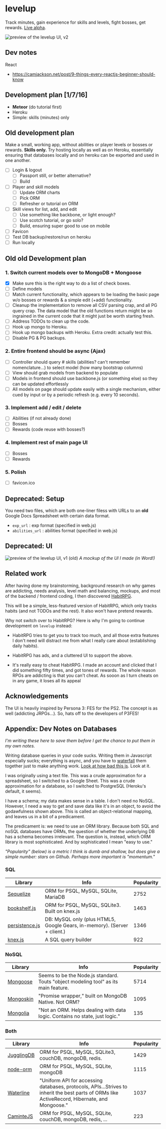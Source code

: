 # levelup

Track minutes, gain experience for skills and levels, fight bosses, get
rewards. [Live alpha](http://rhubarb-crisp-2752.herokuapp.com/).

![preview of the levelup UI, v2](ui-v2.png)

## Dev notes

React

-	https://camjackson.net/post/9-things-every-reactjs-beginner-should-know


## Development plan [1/7/16]

-	**Meteor** (do tutorial first)
-	Heroku
-	Simple: skills (minutes) only

## Old development plan

Make a small, working app, without abilities or player levels or bosses or
rewards. **Skills only.** Try hosting locally as well as on Heroku, essentially
ensuring that databases locally and on heroku can be exported and used in one
another.

- [ ] Login & logout
	- [ ] Passport still, or better alternative?
	- [ ] Build
- [ ] Player and skill models
	- [ ] Update ORM charts
	- [ ] Pick ORM
	- [ ] Refresher or tutorial on ORM
- [ ] Skill views for list, add, and edit
	- [ ] Use something like backbone, or light enough?
	- [ ] Use scotch tutorial, or go solo?
	- [ ] Build, ensuring super good to use on mobile
- [ ] Favicon
- [ ] Test DB backup/restore/run on heroku
- [ ] Run locally

## Old old Development plan

### 1. Switch current models over to MongoDB + Mongoose
- [X] Make sure this is the right way to do a list of check boxes.
- [ ] Define models
- [ ] Match current functionality, which appears to be loading the basic page w/o bosses or rewards & a simple edit (+add) functionality.
- [ ] Cleanup the implementation to remove all CSV parsing crap, and all PG query crap. The data model that the old functions return might be so ingrained in the current code that it might just be worth starting fresh.
- [ ] Address TODOs to clean up the code.
- [ ] Hook up mongo to Heroku.
- [ ] Hook up mongo backups with Heroku. Extra credit: actually test this.
- [ ] Disable PG & PG backups.

### 2. Entire frontend should be async (Ajax)
- [ ] Controller should query # skills (abilities? can't remember nomenclature...) to select model (how many bootstrap columns)
- [ ] View should grab models from backend to populate
- [ ] Models in frontend should use backbone.js (or something else) so they can be updated effortlessly
- [ ] All models on page should update easily with a single mechanism, either cued by input or by a periodic refresh (e.g. every 10 seconds).

### 3. Implement add / edit / delete
- [ ] Abilities (if not already done)
- [ ] Bosses
- [ ] Rewards (code reuse with bosses?)

### 4. Implement rest of main page UI
- [ ] Bosses
- [ ] Rewards

### 5. Polish
- [ ] favicon.ico

## Deprecated: Setup
You need two files, which are both one-liner filess with URLs to an **old** Google Docs Spreadsheet with certain data format.
- `exp_url` :   exp format (specified in web.js)
- `abilities_url` : abilities format (specified in web.js)

## Deprecated: UI

![preview of the levelup UI, v1 (old)](ui-v1.png)
_A mockup of the UI I made (in Word!)_

## Related work
After having done my brainstorming, background research on why games are addicting, needs analysis, level math and balancing, mockups, and most of the backend / frontend coding, I then discovered [HabitRPG](https://habitrpg.com/).

This will be a simple, less-featured version of HabitRPG, which only tracks habits (and not TODOs and the rest). It also won't have pretend rewards.

Why not switch over to HabitRPG? Here is why I'm going to continue development on `levelup` instead:

* HabitRPG tries to get you to track too much, and all those extra features I don't need will distract me from what I really care about (establishing daily habits).

* HabitRPG has ads, and a cluttered UI to support the above.

* It's really easy to cheat HabitRPG. I made an account and clicked that I did something fifty times, and got tones of rewards. The whole reason RPGs are addicting is that you can't cheat. As sooon as I turn cheats on in any game, it loses all its appeal


## Acknowledgements
The UI is heavily inspired by Persona 3: FES for the PS2. The concept is as well (addicting JRPGs...). So, hats off to the developers of P3FES!


## Appendix: Dev Notes on Databases
_I'm writing these here to save them before I get the chance to put them in my own notes._

Writing database queries in your code sucks. Writing them in Javascript especially sucks; everything is async, and you have to [waterfall](https://github.com/caolan/async#waterfall) them together just to make anything work. [Look at how bad this is](https://gist.github.com/mbforbes/2a778ba828fc9b996a7a). Look at it.

I was originally using a text file. This was a crude approximation for a spreadsheet, so I switched to a Google Sheet. This was a crude approximation for a database, so I switched to PostgreSQL (Heroku's default, it seems).

I have a schema; my data makes sense in a table. I don't need no NoSQL. However, I need a way to get and save data like it's in an object, to avoid the godawfulness shown above. This is called an object-relational mapping, and leaves us in a bit of a predicament.

The predicament is: we need to use an ORM library. Because both SQL and noSQL databases have ORMs, the question of whether the underlying DB has a schema becomes irrelevant. The question is, instead, which ORM library is most sophisticated. And by sophisticated I mean "easy to use."

_"Popularity" (below) is a metric I think is dumb and shallow, but does give a simple number: stars on Github. Perhaps more important is "momentum."_

### SQL

Library | Info | Popularity
--- | --- | ---
[Sequelize](http://sequelizejs.com/) | ORM for PSQL, MySQL, SQLite, MariaDB | 2752
[bookshelf.js](http://bookshelfjs.org/) | ORM for PSQL, MySQL, SQLite3. Built on knex.js | 1463
[persistence.js](https://github.com/coresmart/persistencejs) | DB: MySQL only (plus HTML5, Google Gears, in-memory). (Server + client.) | 1346
[knex.js](http://knexjs.org/) | A SQL query builder | 922

### NoSQL

Library | Info | Popularity
--- | --- | ---
[Mongoose](http://mongoosejs.com/) | Seems to be the Node.js standard. Touts "object modeling tool" as its main feature. | 5714
[Mongoskin](https://github.com/kissjs/node-mongoskin) | "Promise wrapper," built on MongoDB Native. Not ORM?  | 1095
[Mongolia](https://github.com/masylum/mongolia) | "Not an ORM. Helps dealing with data logic. Contains no state, just logic." | 135

### Both
Library | Info | Popularity
--- | --- | ---
[JugglingDB](https://github.com/1602/jugglingdb) | ORM for PSQL, MySQL, SQLite3, couchDB, mongoDB, redis. | 1429
[node-orm](https://github.com/dresende/node-orm2) | ORM for PSQL, MySQL, SQLite, mongoDB | 1115
[Waterline](https://github.com/balderdashy/waterline) | "Uniform API for accessing databases, protocols, APIs...Strives to inherit the best parts of ORMs like ActiveRecord, Hibernate, and Mongoose." | 1037
[CaminteJS](https://github.com/biggora/caminte) | ORM for PSQL, MySQL, SQLite, couchDB, mongoDB, redis, ... | 223
